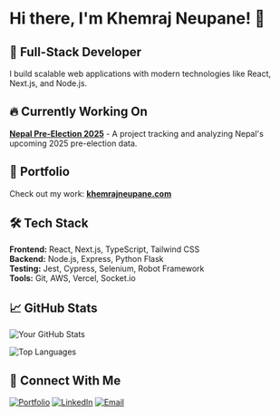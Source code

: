 # Hi there, I'm Khemraj Neupane! 👋

## 🚀 Full-Stack Developer
I build scalable web applications with modern technologies like React, Next.js, and Node.js.

## 🔥 Currently Working On
**[Nepal Pre-Election 2025](https://nepal-election.vercel.app/)** - A project tracking and analyzing Nepal's upcoming 2025 pre-election data.

## 💼 Portfolio
Check out my work: **[khemrajneupane.com](https://www.khemrajneupane.com/)**

## 🛠️ Tech Stack
**Frontend:** React, Next.js, TypeScript, Tailwind CSS  
**Backend:** Node.js, Express, Python Flask  
**Testing:** Jest, Cypress, Selenium, Robot Framework  
**Tools:** Git, AWS, Vercel, Socket.io

## 📈 GitHub Stats

![Your GitHub Stats](https://github-readme-stats.vercel.app/api?username=YOUR_GITHUB_USERNAME&show_icons=true&theme=radical)

![Top Languages](https://github-readme-stats.vercel.app/api/top-langs/?username=YOUR_GITHUB_USERNAME&layout=compact&theme=radical)

## 🔗 Connect With Me
[![Portfolio](https://img.shields.io/badge/Portfolio-000?style=for-the-badge&logo=vercel&logoColor=white)](https://www.khemrajneupane.com/)
[![LinkedIn](https://img.shields.io/badge/LinkedIn-0A66C2?style=for-the-badge&logo=linkedin&logoColor=white)](https://www.linkedin.com/in/your-profile)
[![Email](https://img.shields.io/badge/Email-D14836?style=for-the-badge&logo=gmail&logoColor=white)](mailto:your.email@example.com)
